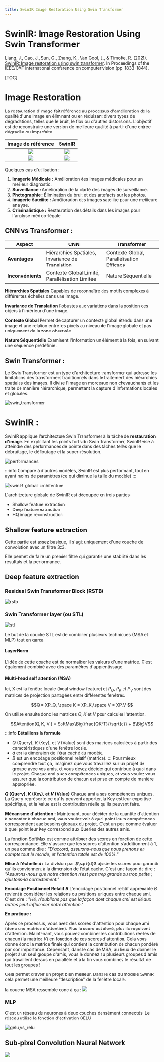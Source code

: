 ```yaml
---
title: SwinIR Image Restoration Using Swin Transformer
---
```


# SwinIR: Image Restoration Using Swin Transformer

Liang, J., Cao, J., Sun, G., Zhang, K., Van Gool, L., & Timofte, R. (2021). [SwinIR: Image restoration using swin transformer](https://openaccess.thecvf.com/content/ICCV2021W/AIM/papers/Liang_SwinIR_Image_Restoration_Using_Swin_Transformer_ICCVW_2021_paper.pdf). In Proceedings of the IEEE/CVF international conference on computer vision (pp. 1833-1844).

[TOC]

# Image Restoration

La restauration d'image fait référence au processus d'amélioration de la qualité d'une image en éliminant ou en réduisant divers types de dégradations, telles que le bruit, le flou ou d'autres distorsions. L'objectif est de reconstruire une version de meilleure qualité à partir d'une entrée dégradée ou imparfaite.

|                                  Image de référence                                  |                                        SwinIR                                        |
| :----------------------------------------------------------------------------------: | :----------------------------------------------------------------------------------: |
| ![](https://codimd.math.cnrs.fr/uploads/upload_9745ae00cb64173006a5391a8080f5a8.png) | ![](https://codimd.math.cnrs.fr/uploads/upload_819d8deb818d76ceb5af1fd119597741.png) |
| ![](https://codimd.math.cnrs.fr/uploads/upload_0da5a7334cbcdd6407b639f911b2718f.png) | ![](https://codimd.math.cnrs.fr/uploads/upload_b6186bcf341a5392bf265806e6ea613f.png) |

Quelques cas d'utilisation :

1. **Imagerie Médicale :** Amélioration des images médicales pour un meilleur diagnostic.
2. **Surveillance :** Amélioration de la clarté des images de surveillance.
3. **Photographie :** Élimination du bruit et des artefacts sur les photos.
4. **Imagerie Satellite :** Amélioration des images satellite pour une meilleure analyse.
5. **Criminalistique :** Restauration des détails dans les images pour l'analyse médico-légale.

## CNN vs Transformer :

| **Aspect**        | **CNN**                                          | **Transformer**                           |
| ----------------- | ------------------------------------------------ | ----------------------------------------- |
| **Avantages**     | Hiérarchies Spatiales, Invariance de Translation | Contexte Global, Parallélisation Efficace |
| **Inconvénients** | Contexte Global Limité, Parallélisation Limitée  | Nature Séquentielle                       |

**Hiérarchies Spatiales**
Capables de reconnaître des motifs complexes à différentes échelles dans une image.

**Invariance de Translation**
Robustes aux variations dans la position des objets à l'intérieur d'une image.

**Contexte Global**
Permet de capturer un contexte global étendu dans une image et une relation entre les pixels au niveau de l'image globale et pas uniquement de la zone observée.

**Nature Séquentielle**
Examinent l'information un élément à la fois, en suivant une séquence prédéfinie.

## Swin Transformer :

Le Swin Transformer est un type d'architecture transformer qui adresse les limitations des transformers traditionnels dans le traitement des hiérarchies spatiales des images. Il divise l'image en morceaux non chevauchants et les traite de manière hiérarchique, permettant la capture d'informations locales et globales.

![swin_transformer](https://user-images.githubusercontent.com/24825165/121768619-038e6d80-cb9a-11eb-8cb7-daa827e7772b.png)

# SwinIR :

SwinIR applique l'architecture Swin Transformer à la tâche de **restauration d'image**. En exploitant les points forts du Swin Transformer, SwinIR vise à atteindre des performances de pointe dans des tâches telles que le débruitage, le défloutage et la super-résolution.

![performances](https://codimd.math.cnrs.fr/uploads/upload_6b26713a4a227a8462204e78ac172e6f.png)

:::info
Comparé à d'autres modèles, SwinIR est plus performant, tout en ayant moins de paramètres (ce qui diminue la taille du modèle)
:::

![swinIR_global_architecture](https://codimd.math.cnrs.fr/uploads/upload_bbbfd6b022be07a8d8d855050af26cde.png)

L'architecture globale de SwinIR est découpée en trois parties

- Shallow feature extraction
- Deep feature extraction
- HQ image reconstruction

## Shallow feature extraction

Cette partie est assez basique, il s'agit uniquement d'une couche de convolution avec un filtre 3x3.

Elle permet de faire un premier filtre qui garantie une stabilité dans les résultats et la performance.

## Deep feature extraction

### Residual Swin Transformer Block (RSTB)

![rstb](https://codimd.math.cnrs.fr/uploads/upload_bcc60b2b49bc237b20efc09ed7c904f2.png)

### Swin Transformer layer (ou STL)

![stl](https://codimd.math.cnrs.fr/uploads/upload_4fe29687fd65bf30f6ae0e66fb133611.png)

Le but de la couche STL est de combiner plusieurs techniques (MSA et MLP) tout en garda

#### LayerNorm

L'idée de cette couche est de normaliser les valeurs d'une matrice. C'est également combiné avec des paramètres d'apprentissage.

#### Multi-head self attention (MSA)

Ici, X est la fenêtre locale (local window feature) et $P_Q$, $P_K$ et $P_V$ sont des matrices de projection partagées entre différentes fenêtres.

$$Q = XP_Q, \space K = XP_K,\space V = XP_V $$

On utilise ensuite donc les matrices $Q$, $K$ et $V$ pour calculer l'attention.

$$Attention(Q, K, V ) = SoftMax\Big(\frac{QK^T}{\sqrt{d}} + B\Big)V$$

:::info
**Détaillons la formule**

- $Q$ (Query), $K$ (Key), et $V$ (Value) sont des matrices calculées à partir des caractéristiques d'une fenêtre locale.
- $d$ est la dimension de l'état caché du modèle.
- $B$ est un encodage positionnel relatif (matrice).
  :::
  Pour mieux comprendre tout ça, imaginez que vous travaillez sur un projet de groupe avec vos amis, et vous devez décider qui contribue à quoi dans le projet. Chaque ami a ses compétences uniques, et vous voulez vous assurer que la contribution de chacun est prise en compte de manière appropriée.

**$Q$ (Query), $K$ (Key), et $V$ (Value)**
Chaque ami a ses compétences uniques. La Query représente ce qu'ils peuvent apporter, la Key est leur expertise spécifique, et la Value est la contribution réelle qu'ils peuvent faire.

**Mécanisme d'attention :**
Maintenant, pour décider de la quantité d'attention à accorder à chaque ami, vous voulez voir à quel point leurs compétences correspondent aux besoins globaux du projet. C'est un peu comme évaluer à quel point leur Key correspond aux Queries des autres amis.

La fonction SoftMax est comme attribuer des scores en fonction de cette correspondance. Elle s'assure que les scores d'attention s'additionnent à 1, un peu comme dire : _"D'accord, assurons-nous que nous prenons en compte tout le monde, et l'attention totale est de 100%."_

**Mise à l'échelle $d$ :**
La division par $\sqrt{d}$ ajuste les scores pour garantir qu'ils conviennent à la dimension de l'état caché. C'est une façon de dire : _"Assurons-nous que notre attention n'est pas trop grande ou trop petite ; ajustons-la correctement."_

**Encodage Positionnel Relatif $B$**
L'encodage positionnel relatif apprenable $B$ revient à considérer les relations ou positions uniques entre chaque ami. C'est dire : _"Hé, n'oublions pas que la façon dont chaque ami est lié aux autres peut influencer notre attention."_

**En pratique :**

Après ce processus, vous avez des scores d'attention pour chaque ami (donc une matrice d'attention). Plus le score est élevé, plus ils reçoivent d'attention. Maintenant, vous pouvez combiner les contributions réelles de chacun (la matrice $V$) en fonction de ces scores d'attention. Cela vous donne donc la matrice finale qui contient la contribution de chacun pondéré par son importance. Cependant, dans le cas de MSA, au lieux de donner le projet à un seul groupe d'amis, vous le donnez au plusieurs groupes d'amis qui travaillent dessus en parallèle et à la fin vous combinez le résultat de tout les groupes !

Cela permet d'avoir un projet bien meilleur. Dans le cas du modèle SwinIR cela permet une meilleure "description" de la fenêtre locale.

la couche MSA ressemble donc à ça :
![](https://codimd.math.cnrs.fr/uploads/upload_befe335d32af10520d51d1559b4d817c.png)

### MLP

C'est un réseau de neurones à deux couches densément connectés. Le réseau utilise la fonction d'activation GELU

![gelu_vs_relu](https://miro.medium.com/v2/resize:fit:491/1*kwHcbpKUNLda8tvCiwudqQ.png)

## Sub-pixel Convolution Neural Network

![](https://codimd.math.cnrs.fr/uploads/upload_f186fd7493bbe83fc024c3bd519d8150.png)
